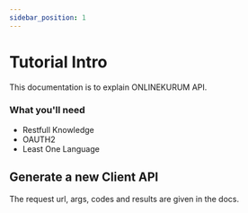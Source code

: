 ```yaml
---
sidebar_position: 1
---
```


# Tutorial Intro

This documentation is to explain ONLINEKURUM API.


### What you'll need

  - Restfull Knowledge
  - OAUTH2
  - Least One Language

## Generate a new Client API

The request url, args, codes and results are given in the docs.